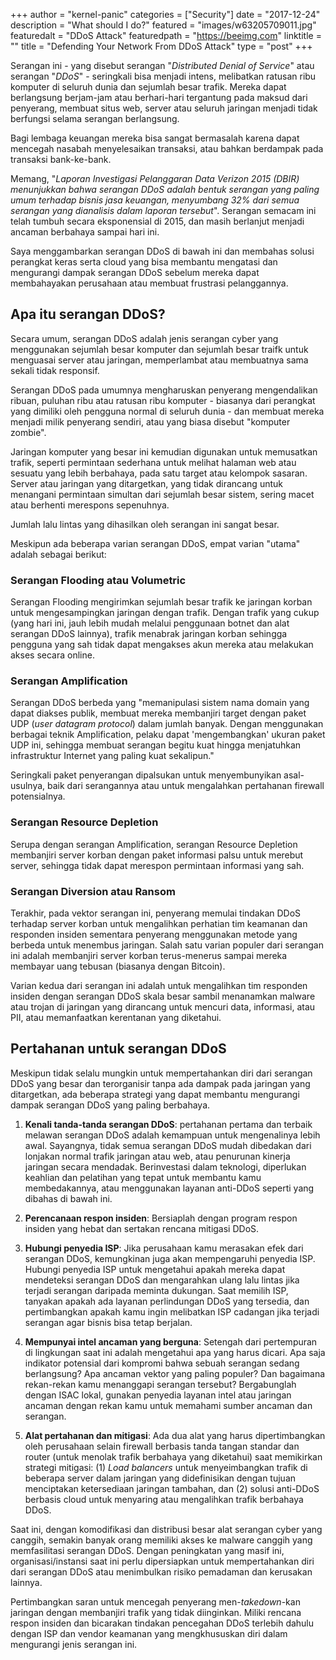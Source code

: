 +++
author = "kernel-panic"
categories = ["Security"]
date = "2017-12-24"
description = "What should I do?"
featured = "images/w63205709011.jpg"
featuredalt = "DDoS Attack"
featuredpath = "https://beeimg.com"
linktitle = ""
title = "Defending Your Network From DDoS Attack"
type = "post"
+++

Serangan ini - yang disebut serangan "*Distributed Denial of Service*" atau serangan "*DDoS*" - seringkali bisa menjadi intens, melibatkan ratusan ribu komputer di seluruh dunia dan sejumlah besar trafik. Mereka dapat berlangsung berjam-jam atau berhari-hari tergantung pada maksud dari penyerang, membuat situs web, server atau seluruh jaringan menjadi tidak berfungsi selama serangan berlangsung.

Bagi lembaga keuangan mereka bisa sangat bermasalah karena dapat mencegah nasabah menyelesaikan transaksi, atau bahkan berdampak pada transaksi bank-ke-bank.

Memang, "*Laporan Investigasi Pelanggaran Data Verizon 2015 (DBIR) menunjukkan bahwa serangan DDoS adalah bentuk serangan yang paling umum terhadap bisnis jasa keuangan, menyumbang 32% dari semua serangan yang dianalisis dalam laporan tersebut*". Serangan semacam ini telah tumbuh secara eksponensial di 2015, dan masih berlanjut menjadi ancaman berbahaya sampai hari ini.

Saya menggambarkan serangan DDoS di bawah ini dan membahas solusi perangkat keras serta cloud yang bisa membantu mengatasi dan mengurangi dampak serangan DDoS sebelum mereka dapat membahayakan perusahaan atau membuat frustrasi pelanggannya.

## Apa itu serangan DDoS?

Secara umum, serangan DDoS adalah jenis serangan cyber yang menggunakan sejumlah besar komputer dan sejumlah besar traifk untuk menguasai server atau jaringan, memperlambat atau membuatnya sama sekali tidak responsif.

Serangan DDoS pada umumnya mengharuskan penyerang mengendalikan ribuan, puluhan ribu atau ratusan ribu komputer - biasanya dari perangkat yang dimiliki oleh pengguna normal di seluruh dunia - dan membuat mereka menjadi milik penyerang sendiri, atau yang biasa disebut "komputer zombie".

Jaringan komputer yang besar ini kemudian digunakan untuk memusatkan trafik, seperti permintaan sederhana untuk melihat halaman web atau sesuatu yang lebih berbahaya, pada satu target atau kelompok sasaran. Server atau jaringan yang ditargetkan, yang tidak dirancang untuk menangani permintaan simultan dari sejumlah besar sistem, sering macet atau berhenti merespons sepenuhnya.

Jumlah lalu lintas yang dihasilkan oleh serangan ini sangat besar.

Meskipun ada beberapa varian serangan DDoS, empat varian "utama" adalah sebagai berikut:

### Serangan Flooding atau Volumetric

Serangan Flooding mengirimkan sejumlah besar trafik ke jaringan korban untuk mengesampingkan jaringan dengan trafik. Dengan trafik yang cukup (yang hari ini, jauh lebih mudah melalui penggunaan botnet dan alat serangan DDoS lainnya), trafik menabrak jaringan korban sehingga pengguna yang sah tidak dapat mengakses akun mereka atau melakukan akses secara online.

### Serangan Amplification

Serangan DDoS berbeda yang "memanipulasi sistem nama domain yang dapat diakses publik, membuat mereka membanjiri target dengan paket UDP (*user datagram protocol*) dalam jumlah banyak. Dengan menggunakan berbagai teknik Amplification, pelaku dapat 'mengembangkan' ukuran paket UDP ini, sehingga membuat serangan begitu kuat hingga menjatuhkan infrastruktur Internet yang paling kuat sekalipun."

Seringkali paket penyerangan dipalsukan untuk menyembunyikan asal-usulnya, baik dari serangannya atau untuk mengalahkan pertahanan firewall potensialnya.

### Serangan Resource Depletion

Serupa dengan serangan Amplification, serangan Resource Depletion membanjiri server korban dengan paket informasi palsu untuk merebut server, sehingga tidak dapat merespon permintaan informasi yang sah.

### Serangan Diversion atau Ransom

Terakhir, pada vektor serangan ini, penyerang memulai tindakan DDoS terhadap server korban untuk mengalihkan perhatian tim keamanan dan responden insiden sementara penyerang menggunakan metode yang berbeda untuk menembus jaringan. Salah satu varian populer dari serangan ini adalah membanjiri server korban terus-menerus sampai mereka membayar uang tebusan (biasanya dengan Bitcoin).

Varian kedua dari serangan ini adalah untuk mengalihkan tim responden insiden dengan serangan DDoS skala besar sambil menanamkan malware atau trojan di jaringan yang dirancang untuk mencuri data, informasi, atau PII, atau memanfaatkan kerentanan yang diketahui.

## Pertahanan untuk serangan DDoS

Meskipun tidak selalu mungkin untuk mempertahankan diri dari serangan DDoS yang besar dan terorganisir tanpa ada dampak pada jaringan yang ditargetkan, ada beberapa strategi yang dapat membantu mengurangi dampak serangan DDoS yang paling berbahaya.

1. **Kenali tanda-tanda serangan DDoS**: pertahanan pertama dan terbaik melawan serangan DDoS adalah kemampuan untuk mengenalinya lebih awal. Sayangnya, tidak semua serangan DDoS mudah dibedakan dari lonjakan normal trafik jaringan atau web, atau penurunan kinerja jaringan secara mendadak. Berinvestasi dalam teknologi, diperlukan keahlian dan pelatihan yang tepat untuk membantu kamu membedakannya, atau menggunakan layanan anti-DDoS seperti yang dibahas di bawah ini.

2. **Perencanaan respon insiden**: Bersiaplah dengan program respon insiden yang hebat dan sertakan rencana mitigasi DDoS.

3. **Hubungi penyedia ISP**: Jika perusahaan kamu merasakan efek dari serangan DDoS, kemungkinan juga akan mempengaruhi penyedia ISP. Hubungi penyedia ISP untuk mengetahui apakah mereka dapat mendeteksi serangan DDoS dan mengarahkan ulang lalu lintas jika terjadi serangan daripada meminta dukungan. Saat memilih ISP, tanyakan apakah ada layanan perlindungan DDoS yang tersedia, dan pertimbangkan apakah kamu ingin melibatkan ISP cadangan jika terjadi serangan agar bisnis bisa tetap berjalan.

4. **Mempunyai intel ancaman yang berguna**: Setengah dari pertempuran di lingkungan saat ini adalah mengetahui apa yang harus dicari. Apa saja indikator potensial dari kompromi bahwa sebuah serangan sedang berlangsung? Apa ancaman vektor yang paling populer? Dan bagaimana rekan-rekan kamu menanggapi serangan tersebut? Bergabunglah dengan ISAC lokal, gunakan penyedia layanan intel atau jaringan ancaman dengan rekan kamu untuk memahami sumber ancaman dan serangan.

5. **Alat pertahanan dan mitigasi**: Ada dua alat yang harus dipertimbangkan oleh perusahaan selain firewall berbasis tanda tangan standar dan router (untuk menolak trafik berbahaya yang diketahui) saat memikirkan strategi mitigasi: (1) *Load balancers* untuk menyeimbangkan trafik di beberapa server dalam jaringan yang didefinisikan dengan tujuan menciptakan ketersediaan jaringan tambahan, dan (2) solusi anti-DDoS berbasis cloud untuk menyaring atau mengalihkan trafik berbahaya DDoS.

Saat ini, dengan komodifikasi dan distribusi besar alat serangan cyber yang canggih, semakin banyak orang memiliki akses ke malware canggih yang memfasilitasi serangan DDoS. Dengan peningkatan yang masif ini, organisasi/instansi saat ini perlu dipersiapkan untuk mempertahankan diri dari serangan DDoS atau menimbulkan risiko pemadaman dan kerusakan lainnya.

Pertimbangkan saran untuk mencegah penyerang men-*takedown*-kan jaringan dengan membanjiri trafik yang tidak diinginkan. Miliki rencana respon insiden dan bicarakan tindakan pencegahan DDoS terlebih dahulu dengan ISP dan vendor keamanan yang mengkhususkan diri dalam mengurangi jenis serangan ini.
